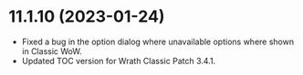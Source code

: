 # 11.1.10 (2023-01-24)

* Fixed a bug in the option dialog where unavailable options where shown in Classic WoW.
* Updated TOC version for Wrath Classic Patch 3.4.1.

